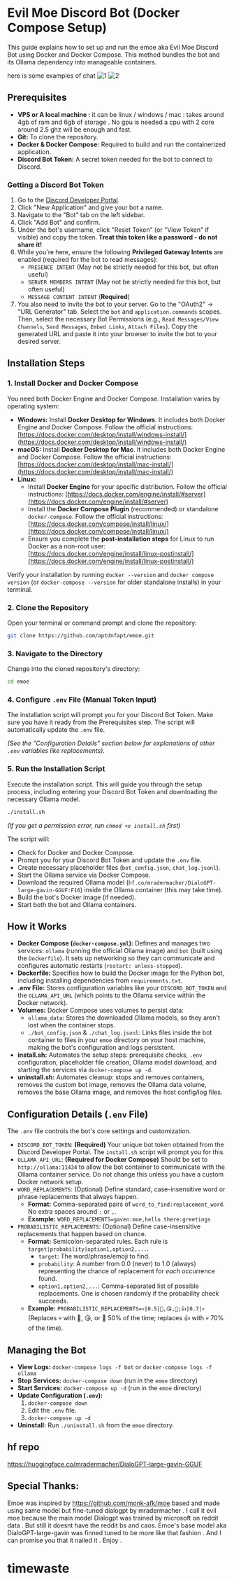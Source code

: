# Evil Moe Discord Bot (Docker Compose Setup)

This guide explains how to set up and run the emoe aka  Evil Moe Discord Bot using Docker and Docker Compose. This method bundles the bot and its Ollama dependency into manageable containers. 

here is some examples of chat 
![1](chat-ss/moe1.webp)
![2](chat-ss/moe4.webp)

## Prerequisites

*   **VPS or A local machine :** it can be linux  / windows / mac : takes around 4gb of ram and 6gb of storage . No gpu is needed a cpu with 2 core around 2.5 ghz will be enough and fast. 
*   **Git:** To clone the repository.
*   **Docker & Docker Compose:** Required to build and run the containerized application.
*   **Discord Bot Token:** A secret token needed for the bot to connect to Discord.



### Getting a Discord Bot Token

1.  Go to the [Discord Developer Portal](https://discord.com/developers/applications).
2.  Click "New Application" and give your bot a name.
3.  Navigate to the "Bot" tab on the left sidebar.
4.  Click "Add Bot" and confirm.
5.  Under the bot's username, click "Reset Token" (or "View Token" if visible) and copy the token. **Treat this token like a password - do not share it!**
6.  While you're here, ensure the following **Privileged Gateway Intents** are enabled (required for the bot to read messages):
    *   `PRESENCE INTENT` (May not be strictly needed for this bot, but often useful)
    *   `SERVER MEMBERS INTENT` (May not be strictly needed for this bot, but often useful)
    *   `MESSAGE CONTENT INTENT` (**Required**)
7.  You also need to invite the bot to your server. Go to the "OAuth2" -> "URL Generator" tab. Select the `bot` and `application.commands` scopes. Then, select the necessary Bot Permissions (e.g., `Read Messages/View Channels`, `Send Messages`, `Embed Links`, `Attach Files`). Copy the generated URL and paste it into your browser to invite the bot to your desired server.

## Installation Steps

### 1. Install Docker and Docker Compose

You need both Docker Engine and Docker Compose. Installation varies by operating system:

*   **Windows:** Install **Docker Desktop for Windows**. It includes both Docker Engine and Docker Compose. Follow the official instructions: [https://docs.docker.com/desktop/install/windows-install/](https://docs.docker.com/desktop/install/windows-install/)
*   **macOS:** Install **Docker Desktop for Mac**. It includes both Docker Engine and Docker Compose. Follow the official instructions: [https://docs.docker.com/desktop/install/mac-install/](https://docs.docker.com/desktop/install/mac-install/)
*   **Linux:**
    *   Install **Docker Engine** for your specific distribution. Follow the official instructions: [https://docs.docker.com/engine/install/#server](https://docs.docker.com/engine/install/#server)
    *   Install the **Docker Compose Plugin** (recommended) or standalone `docker-compose`. Follow the official instructions: [https://docs.docker.com/compose/install/linux/](https://docs.docker.com/compose/install/linux/)
    *   Ensure you complete the **post-installation steps** for Linux to run Docker as a non-root user: [https://docs.docker.com/engine/install/linux-postinstall/](https://docs.docker.com/engine/install/linux-postinstall/)

Verify your installation by running `docker --version` and `docker compose version` (or `docker-compose --version` for older standalone installs) in your terminal.

### 2. Clone the Repository

Open your terminal or command prompt and clone the repository:

```bash
git clone https://github.com/aptdnfapt/emoe.git
```

### 3. Navigate to the Directory

Change into the cloned repository's directory:

```bash
cd emoe
```

### 4. Configure `.env` File (Manual Token Input)

The installation script will prompt you for your Discord Bot Token. Make sure you have it ready from the Prerequisites step. The script will automatically update the `.env` file.

*(See the "Configuration Details" section below for explanations of other `.env` variables like replacements).*

### 5. Run the Installation Script

Execute the installation script. This will guide you through the setup process, including entering your Discord Bot Token and downloading the necessary Ollama model.

```bash
./install.sh
```
*(If you get a permission error, run `chmod +x install.sh` first)*

The script will:
*   Check for Docker and Docker Compose.
*   Prompt you for your Discord Bot Token and update the `.env` file.
*   Create necessary placeholder files (`bot_config.json`, `chat_log.jsonl`).
*   Start the Ollama service via Docker Compose.
*   Download the required Ollama model (`hf.co/mradermacher/DialoGPT-large-gavin-GGUF:F16`) inside the Ollama container (this may take time).
*   Build the bot's Docker image (if needed).
*   Start both the bot and Ollama containers.

## How it Works

*   **Docker Compose (`docker-compose.yml`):** Defines and manages two services: `ollama` (running the official Ollama image) and `bot` (built using the `Dockerfile`). It sets up networking so they can communicate and configures automatic restarts (`restart: unless-stopped`).
*   **Dockerfile:** Specifies how to build the Docker image for the Python bot, including installing dependencies from `requirements.txt`.
*   **.env File:** Stores configuration variables like your `DISCORD_BOT_TOKEN` and the `OLLAMA_API_URL` (which points to the Ollama service within the Docker network).
*   **Volumes:** Docker Compose uses volumes to persist data:
    *   `ollama_data`: Stores the downloaded Ollama models, so they aren't lost when the container stops.
    *   `./bot_config.json` & `./chat_log.jsonl`: Links files inside the bot container to files in your `emoe` directory on your host machine, making the bot's configuration and logs persistent.
*   **install.sh:** Automates the setup steps: prerequisite checks, `.env` configuration, placeholder file creation, Ollama model download, and starting the services via `docker-compose up -d`.
*   **uninstall.sh:** Automates cleanup: stops and removes containers, removes the custom bot image, removes the Ollama data volume, removes the base Ollama image, and removes the host config/log files.

## Configuration Details (`.env` File)

The `.env` file controls the bot's core settings and customization.

*   `DISCORD_BOT_TOKEN`: **(Required)** Your unique bot token obtained from the Discord Developer Portal. The `install.sh` script will prompt you for this.
*   `OLLAMA_API_URL`: **(Required for Docker Compose)** Should be set to `http://ollama:11434` to allow the bot container to communicate with the Ollama container service. Do not change this unless you have a custom Docker network setup.
*   `WORD_REPLACEMENTS`: (Optional) Define standard, case-insensitive word or phrase replacements that always happen.
    *   **Format:** Comma-separated pairs of `word_to_find:replacement_word`. No extra spaces around `:` or `,`.
    *   **Example:** `WORD_REPLACEMENTS=gaven:moe,hello there:greetings`
*   `PROBABILISTIC_REPLACEMENTS`: (Optional) Define case-insensitive replacements that happen based on chance.
    *   **Format:** Semicolon-separated rules. Each rule is `target|probability|option1,option2,...`.
        *   `target`: The word/phrase/emoji to find.
        *   `probability`: A number from 0.0 (never) to 1.0 (always) representing the chance of replacement for *each* occurrence found.
        *   `option1,option2,...`: Comma-separated list of possible replacements. One is chosen randomly if the probability check succeeds.
    *   **Example:** `PROBABILISTIC_REPLACEMENTS=💀|0.5|🍆,😘,🦅;👍|0.7|💀` (Replaces 💀 with 🍆, 😘, or 🦅 50% of the time; replaces 👍 with 💀 70% of the time).

## Managing the Bot

*   **View Logs:** `docker-compose logs -f bot` or `docker-compose logs -f ollama`
*   **Stop Services:** `docker-compose down` (run in the `emoe` directory)
*   **Start Services:** `docker-compose up -d` (run in the `emoe` directory)
*   **Update Configuration (`.env`):**
    1.  `docker-compose down`
    2.  Edit the `.env` file.
    3.  `docker-compose up -d`
*   **Uninstall:** Run `./uninstall.sh` from the `emoe` directory.

## hf repo
https://huggingface.co/mradermacher/DialoGPT-large-gavin-GGUF
## Special Thanks:
Emoe was inspired by https://github.com/monk-afk/moe based and made using same model but fine-tuned dialogpt by mradermacher . I call it evil moe because the main model Dialogpt was trained by microsoft on reddit data . But still it doesnt have the reddit bs and caos. Emoe's base model aka DialoGPT-large-gavin was finned tuned to be more like that fashion . And I can promise you that it nailed it . Enjoy . 

# timewaste

